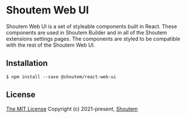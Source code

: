 # Shoutem Web UI

Shoutem Web UI is a set of styleable components built in React. These components are used in Shoutem Builder and in all of the Shoutem extensions settings pages. 
The components are styled to be compatible with the rest of the Shoutem Web UI. 

## Installation
```
$ npm install --save @shoutem/react-web-ui
```

## License

[The MIT License](https://opensource.org/licenses/MIT)
Copyright (c) 2021-present, [Shoutem](http://shoutem.github.io)